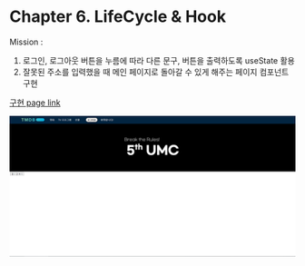 # Chapter 6. LifeCycle & Hook

Mission : 
1. 로그인, 로그아웃 버튼을 누름에 따라 다른 문구, 버튼을 출력하도록 useState 활용  
2. 잘못된 주소를 입력했을 때 메인 페이지로 돌아갈 수 있게 해주는 페이지 컴포넌트 구현  

[구현 page link](https://promleemissionch6.netlify.app/)  

![구현 image](sources/result2.png)  